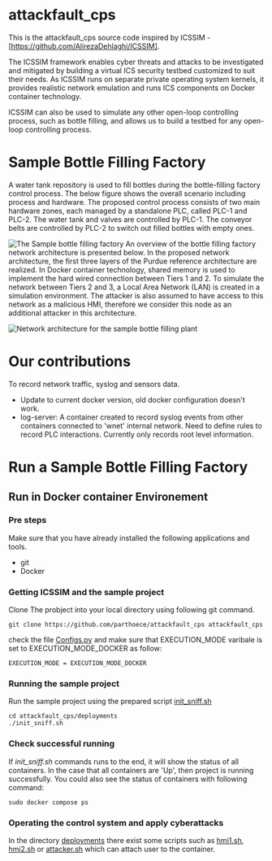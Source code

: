 
# attackfault_cps
This is the attackfault_cps source code inspired by ICSSIM - [https://github.com/AlirezaDehlaghi/ICSSIM].

The ICSSIM framework enables cyber threats and attacks to be investigated and mitigated by building a virtual ICS security testbed customized to suit their needs. As ICSSIM runs on separate private operating system kernels, it provides realistic network emulation and runs ICS components on Docker container technology. 

ICSSIM can also be used to simulate any other open-loop controlling process, such as bottle filling, and allows us to build a testbed for any open-loop controlling process.

# Sample Bottle Filling Factory
A water tank repository is used to fill bottles during the bottle-filling factory control process. The below figure shows the overall scenario including process and hardware. The proposed control process consists of two main hardware zones, each managed by a standalone PLC, called PLC-1 and PLC-2. The water tank and valves are controlled by PLC-1. The conveyor belts are controlled by PLC-2 to switch out filled bottles with empty ones.

![The Sample bottle filling factory](Images/physical_process.png)
An overview of the bottle filling factory network architecture is presented below. In the proposed network architecture, the first three layers of the Purdue reference architecture are realized. In Docker container technology, shared memory is used to implement the hard wired connection between Tiers 1 and 2. To simulate the network between Tiers 2 and 3, a Local Area Network (LAN) is created in a simulation environment. The attacker is also assumed to have access to this network as a malicious HMI, therefore we consider this node as an additional attacker in this architecture.


![Network architecture for the sample bottle filling plant](Images/sample_architecture.png)

# Our contributions
To record network traffic, syslog and sensors data.
* Update to current docker version, old docker configuration doesn't work.
* log-server: A container created to record syslog events from other containers connected to  'wnet' internal network.
Need to define rules to record PLC interactions. Currently only records root level information.
# Run a Sample Bottle Filling Factory

## Run in Docker container Environement

### Pre steps
Make sure that you have already installed the following applications and tools. 

* git
* Docker

### Getting ICSSIM and the sample project
Clone The probject into your local directory using following git command.
```
git clone https://github.com/parthoece/attackfault_cps attackfault_cps
```

check the file [Configs.py](src/Configs.py) and make sure that EXECUTION_MODE varibale is set to EXECUTION_MODE_DOCKER as follow:
```
EXECUTION_MODE = EXECUTION_MODE_DOCKER
```

### Running the sample project 
Run the sample project using the prepared script 
[init_sniff.sh](deployments/init_sniff.sh)
```
cd attackfault_cps/deployments
./init_sniff.sh
```
### Check successful running
If *init_sniff.sh* commands runs to the end, it will show the status of all containers. In the case that all containers are 'Up', then project is running successfully.
You could also see the status of containers with following command:
```
sudo docker compose ps
```

### Operating the control system and apply cyberattacks
In the directory [deployments](deployments/) there exist some scripts such as [hmi1.sh](deployments/hmi1.sh), [hmi2.sh](deployments/hmi2.sh) or [attacker.sh](deployments/attacker.sh) which can attach user to the container.
```
